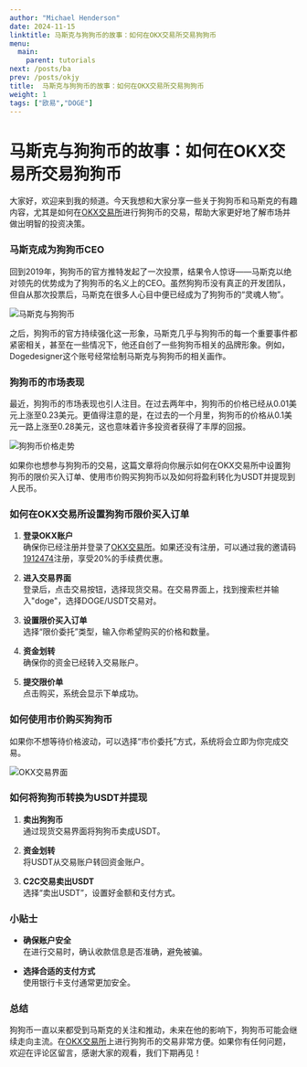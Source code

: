 ```yaml
---
author: "Michael Henderson"
date: 2024-11-15
linktitle: 马斯克与狗狗币的故事：如何在OKX交易所交易狗狗币
menu:
  main:
    parent: tutorials
next: /posts/ba
prev: /posts/okjy
title:  马斯克与狗狗币的故事：如何在OKX交易所交易狗狗币
weight: 1
tags: ["欧易","DOGE"]
---
```


# 马斯克与狗狗币的故事：如何在OKX交易所交易狗狗币

大家好，欢迎来到我的频道。今天我想和大家分享一些关于狗狗币和马斯克的有趣内容，尤其是如何在[OKX交易所](https://okx.com/join/1912474)进行狗狗币的交易，帮助大家更好地了解市场并做出明智的投资决策。

### 马斯克成为狗狗币CEO

回到2019年，狗狗币的官方推特发起了一次投票，结果令人惊讶——马斯克以绝对领先的优势成为了狗狗币的名义上的CEO。虽然狗狗币没有真正的开发团队，但自从那次投票后，马斯克在很多人心目中便已经成为了狗狗币的“灵魂人物”。

![马斯克与狗狗币](https://ice.frostsky.com/2024/11/15/e7e80239151511a9f7f578cd45d00c8d.png "马斯克与狗狗币")

之后，狗狗币的官方持续强化这一形象，马斯克几乎与狗狗币的每一个重要事件都紧密相关，甚至在一些情况下，他还自创了一些狗狗币相关的品牌形象。例如，Dogedesigner这个账号经常绘制马斯克与狗狗币的相关画作。

### 狗狗币的市场表现

最近，狗狗币的市场表现也引人注目。在过去两年中，狗狗币的价格已经从0.01美元上涨至0.23美元。更值得注意的是，在过去的一个月里，狗狗币的价格从0.1美元一路上涨至0.28美元，这也意味着许多投资者获得了丰厚的回报。

![狗狗币价格走势](https://ice.frostsky.com/2024/11/15/9c687b4e1608c66566fec04f34303225.png "狗狗币价格走势")

如果你也想参与狗狗币的交易，这篇文章将向你展示如何在OKX交易所中设置狗狗币的限价买入订单、使用市价购买狗狗币以及如何将盈利转化为USDT并提现到人民币。

### 如何在OKX交易所设置狗狗币限价买入订单

1. **登录OKX账户**  
   确保你已经注册并登录了[OKX交易所](https://okx.com/join/1912474)。如果还没有注册，可以通过我的邀请码[1912474](https://okx.com/join/1912474)注册，享受20%的手续费优惠。

2. **进入交易界面**  
   登录后，点击交易按钮，选择现货交易。在交易界面上，找到搜索栏并输入"doge"，选择DOGE/USDT交易对。

3. **设置限价买入订单**  
   选择“限价委托”类型，输入你希望购买的价格和数量。

4. **资金划转**  
   确保你的资金已经转入交易账户。

5. **提交限价单**  
   点击购买，系统会显示下单成功。

### 如何使用市价购买狗狗币

如果你不想等待价格波动，可以选择“市价委托”方式，系统将会立即为你完成交易。

![OKX交易界面](https://ice.frostsky.com/2024/11/15/5c4800503c5c2be3c412ab4cca8b4f48.png "OKX交易界面")

### 如何将狗狗币转换为USDT并提现

1. **卖出狗狗币**  
   通过现货交易界面将狗狗币卖成USDT。

2. **资金划转**  
   将USDT从交易账户转回资金账户。

3. **C2C交易卖出USDT**  
   选择“卖出USDT”，设置好金额和支付方式。

### 小贴士

- **确保账户安全**  
  在进行交易时，确认收款信息是否准确，避免被骗。

- **选择合适的支付方式**  
  使用银行卡支付通常更加安全。

### 总结

狗狗币一直以来都受到马斯克的关注和推动，未来在他的影响下，狗狗币可能会继续走向主流。在[OKX交易所](https://okx.com/join/1912474)上进行狗狗币的交易非常方便。如果你有任何问题，欢迎在评论区留言，感谢大家的观看，我们下期再见！
